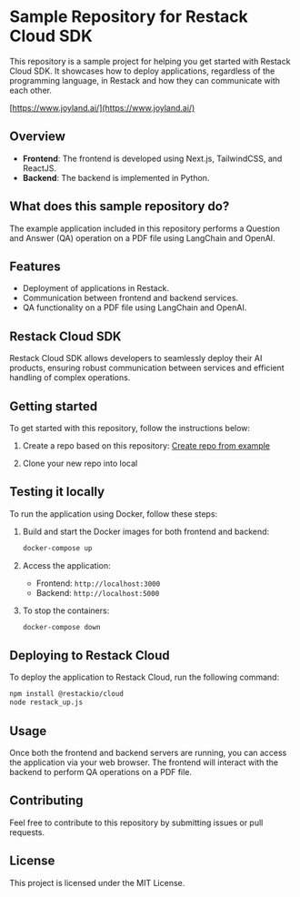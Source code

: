 # Sample Repository for Restack Cloud SDK

This repository is a sample project for helping you get started with Restack Cloud SDK. It showcases how to deploy applications, regardless of the programming language, in Restack and how they can communicate with each other.

[https://www.joyland.ai/](https://www.joyland.ai/)

## Overview

- **Frontend**: The frontend is developed using Next.js, TailwindCSS, and ReactJS.
- **Backend**: The backend is implemented in Python.

## What does this sample repository do?

The example application included in this repository performs a Question and Answer (QA) operation on a PDF file using LangChain and OpenAI.

## Features

- Deployment of applications in Restack.
- Communication between frontend and backend services.
- QA functionality on a PDF file using LangChain and OpenAI.

## Restack Cloud SDK

Restack Cloud SDK allows developers to seamlessly deploy their AI products, ensuring robust communication between services and efficient handling of complex operations.

## Getting started

To get started with this repository, follow the instructions below:

1. Create a repo based on this repository: [Create repo from example](https://github.com/new?template_name=cloud-sdk-starter-frontend-backend&template_owner=restackio)

2. Clone your new repo into local

## Testing it locally

To run the application using Docker, follow these steps:

1. Build and start the Docker images for both frontend and backend:

   ```bash
   docker-compose up
   ```

2. Access the application:

   - Frontend: `http://localhost:3000`
   - Backend: `http://localhost:5000`

3. To stop the containers:

   ```bash
   docker-compose down
   ```

## Deploying to Restack Cloud

To deploy the application to Restack Cloud, run the following command:

```bash
npm install @restackio/cloud
node restack_up.js
```

## Usage

Once both the frontend and backend servers are running, you can access the application via your web browser. The frontend will interact with the backend to perform QA operations on a PDF file.

## Contributing

Feel free to contribute to this repository by submitting issues or pull requests.

## License

This project is licensed under the MIT License.
